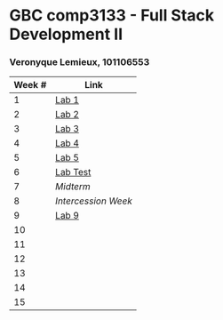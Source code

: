 # GBC comp3133 - Full Stack Development II 
### Veronyque Lemieux, 101106553

Week # | Link 
--- | ---
1 | [Lab 1](./week-01)
2 | [Lab 2](./week-02)
3 | [Lab 3](./week-03)
4 | [Lab 4](./week-04)
5 | [Lab 5](./week-05)
6 | [Lab Test](./week-06)
7 | *Midterm*
8 | *Intercession Week*
9 | [Lab 9](./week-09)
10 |
11 | 
12 | 
13 |
14 |
15 |
